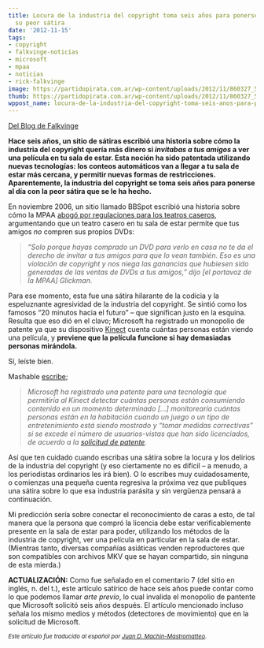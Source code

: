 ```yaml
---
title: Locura de la industria del copyright toma seis años para ponerse al día con
  su peor sátira
date: '2012-11-15'
tags:
- copyright
- falkvinge-noticias
- microsoft
- mpaa
- noticias
- rick-falkvinge
image: https://partidopirata.com.ar/wp-content/uploads/2012/11/860327_53728466-646x363.jpg
thumb: https://partidopirata.com.ar/wp-content/uploads/2012/11/860327_53728466-646x363-150x150.jpg
wppost_name: locura-de-la-industria-del-copyright-toma-seis-anos-para-ponerse-al-dia-con-su-peor-satira
---
```


<a title="Blog Rick Falkvinge" href="http://es.falkvinge.net/2012/11/10/locura-de-la-industria-del-copyright-toma-seis-anos-para-ponerse-al-dia-con-su-peor-satira/" target="_blank">Del Blog de Falkvinge</a>
<p class="intro"><strong>Hace seis años, un sitio de sátiras escribió una historia sobre cómo la industria del copyright quería más dinero si <em>invitabas a tus amigos</em> a ver una película en tu sala de estar. Esta noción ha sido patentada utilizando nuevas tecnologías: los conteos automáticos van a llegar a tu sala de estar más cercana, y permitir nuevas formas de restricciones. Aparentemente, la industria del copyright se toma seis años para ponerse al día con la peor sátira que se le ha hecho.</strong></p>
En noviembre 2006, un sitio llamado BBSpot escribió una historia sobre cómo la MPAA <a href="http://www.bbspot.com/News/2006/11/home-theater-regulations.html">abogó por regulaciones para los teatros caseros</a>, argumentando que un teatro casero en tu sala de estar permite que tus amigos <em>no</em> compren sus propios DVDs:
<blockquote><em>“Solo porque hayas comprado un DVD para verlo en casa no te da el derecho de invitar a tus amigos para que lo vean también. Eso es una violación de copyright y nos niega las ganancias que hubiesen sido generadas de las ventas de DVDs a tus amigos,” dijo [el portavoz de la MPAA] Glickman.</em></blockquote>
Para ese momento, esta fue una sátira hilarante de la codicia y la espeluznante agresividad de la industria del copyright. Se sintió como los famosos “20 minutos hacia el futuro” – que significan justo en la esquina. Resulta que eso dió en el clavo; Microsoft ha registrado un monopolio de patente ya que su dispositivo <a href="http://en.wikipedia.org/wiki/Kinect">Kinect</a> cuenta cuántas personas están viendo una película, y <strong>previene que la película funcione si hay demasiadas personas mirándola.</strong>

Sí, leíste bien.

Mashable <a href="http://mashable.com/2012/11/06/microsoft-kinect-patent-how-many-are-watching/">escribe</a>;
<blockquote><em>Microsoft ha registrado una patente para una tecnología que permitiría al Kinect detectar cuántas personas están consumiendo contenido en un momento determinado [...] monitorearía cuántas personas están en la habitación cuando un juego o un tipo de entretenimiento está siendo mostrado y “tomar medidas correctivas” si se excede el número de usuarios-vistas que han sido licenciados, de acuerdo a la <a href="http://appft.uspto.gov/netacgi/nph-Parser?Sect1=PTO1&amp;Sect2=HITOFF&amp;d=PG01&amp;p=1&amp;u=%2Fnetahtml%2FPTO%2Fsrchnum.html&amp;r=1&amp;f=G&amp;l=50&amp;s1=%2220120278904%22.PGNR.&amp;OS=DN/20120278904&amp;RS=DN/20120278904">solicitud de patente</a>.</em></blockquote>
Así que ten cuidado cuando escribas una sátira sobre la locura y los delirios de la industria del copyright (y eso ciertamente no es difícil – a menudo, a los periodistas ordinarios les irá bien). O lo escribes muy cuidadosamente, o comienzas una pequeña cuenta regresiva la próxima vez que publiques una sátira sobre lo que esa industria parásita y sin vergüenza pensará a continuación.

Mi predicción sería sobre conectar el reconocimiento de caras a esto, de tal manera que la persona que compró la licencia debe estar verificablemente presente en la sala de estar para poder, utilizando los métodos de la industria de copyright, ver una película en particular en la sala de estar. (Mientras tanto, diversas compañías asiáticas venden reproductores que son compatibles con archivos MKV que se hayan compartido, sin ninguna de esta mierda.)

<strong>ACTUALIZACIÓN:</strong> Como fue señalado en el comentario 7 (del sitio en inglés, n. del t.), este artículo satírico de hace seis años puede contar como lo que podemos llamar <em>arte previo</em>, lo cual invalida el monopolio de pantente que Microsoft solicitó seis años después. El artículo mencionado incluso señala los mismo medios y métodos (detectores de movimiento) que en la solicitud de Microsoft.

<small><em>Este artículo fue traducido al español por <a href="http://judamasmas.com">Juan D. Machin-Mastromatteo</a>.</em></small>
